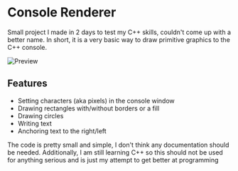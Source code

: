 # Console Renderer

Small project I made in 2 days to test my C++ skills, couldn't come up with a better name. In short, it is a very basic way to draw primitive graphics to the C++ console.

![Preview](https://github.com/elijahreal/console-renderer/assets/144531718/23324e84-17d0-4b0f-8967-f8b8846bfef0)

## Features
- Setting characters (aka pixels) in the console window
- Drawing rectangles with/without borders or a fill
- Drawing circles
- Writing text
- Anchoring text to the right/left

The code is pretty small and simple, I don't think any documentation should be needed. Additionally, I am still learning C++ so this should not be used for anything serious and is just my attempt to get better at programming
